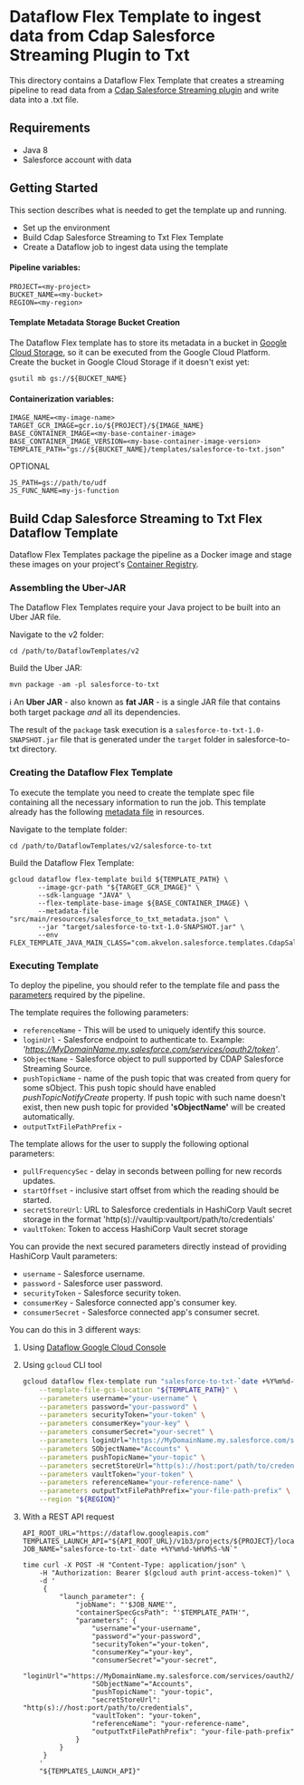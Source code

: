 # Dataflow Flex Template to ingest data from Cdap Salesforce Streaming Plugin to Txt

This directory contains a Dataflow Flex Template that creates a streaming pipeline
to read data from a [Cdap Salesforce Streaming plugin](https://github.com/data-integrations/salesforce) and write data into a .txt file.

## Requirements

- Java 8
- Salesforce account with data

## Getting Started

This section describes what is needed to get the template up and running.
- Set up the environment
- Build Cdap Salesforce Streaming to Txt Flex Template
- Create a Dataflow job to ingest data using the template

#### Pipeline variables:

```
PROJECT=<my-project>
BUCKET_NAME=<my-bucket>
REGION=<my-region>
```

#### Template Metadata Storage Bucket Creation

The Dataflow Flex template has to store its metadata in a bucket in
[Google Cloud Storage](https://cloud.google.com/storage), so it can be executed from the Google Cloud Platform.
Create the bucket in Google Cloud Storage if it doesn't exist yet:

```
gsutil mb gs://${BUCKET_NAME}
```

#### Containerization variables:

```
IMAGE_NAME=<my-image-name>
TARGET_GCR_IMAGE=gcr.io/${PROJECT}/${IMAGE_NAME}
BASE_CONTAINER_IMAGE=<my-base-container-image>
BASE_CONTAINER_IMAGE_VERSION=<my-base-container-image-version>
TEMPLATE_PATH="gs://${BUCKET_NAME}/templates/salesforce-to-txt.json"
```
OPTIONAL
```
JS_PATH=gs://path/to/udf
JS_FUNC_NAME=my-js-function
```

## Build Cdap Salesforce Streaming to Txt Flex Dataflow Template

Dataflow Flex Templates package the pipeline as a Docker image and stage these images
on your project's [Container Registry](https://cloud.google.com/container-registry).

### Assembling the Uber-JAR

The Dataflow Flex Templates require your Java project to be built into
an Uber JAR file.

Navigate to the v2 folder:

```
cd /path/to/DataflowTemplates/v2
```

Build the Uber JAR:

```
mvn package -am -pl salesforce-to-txt
```

ℹ️ An **Uber JAR** - also known as **fat JAR** - is a single JAR file that contains
both target package *and* all its dependencies.

The result of the `package` task execution is a `salesforce-to-txt-1.0-SNAPSHOT.jar`
file that is generated under the `target` folder in salesforce-to-txt directory.

### Creating the Dataflow Flex Template

To execute the template you need to create the template spec file containing all
the necessary information to run the job. This template already has the following
[metadata file](src/main/resources/salesforce_to_txt_metadata.json) in resources.

Navigate to the template folder:

```
cd /path/to/DataflowTemplates/v2/salesforce-to-txt
```

Build the Dataflow Flex Template:

```
gcloud dataflow flex-template build ${TEMPLATE_PATH} \
       --image-gcr-path "${TARGET_GCR_IMAGE}" \
       --sdk-language "JAVA" \
       --flex-template-base-image ${BASE_CONTAINER_IMAGE} \
       --metadata-file "src/main/resources/salesforce_to_txt_metadata.json" \
       --jar "target/salesforce-to-txt-1.0-SNAPSHOT.jar" \
       --env FLEX_TEMPLATE_JAVA_MAIN_CLASS="com.akvelon.salesforce.templates.CdapSalesforceStreamingToTxt"
```

### Executing Template

To deploy the pipeline, you should refer to the template file and pass the
[parameters](https://cloud.google.com/dataflow/docs/guides/specifying-exec-params#setting-other-cloud-dataflow-pipeline-options)
required by the pipeline.

The template requires the following parameters:
- `referenceName` - This will be used to uniquely identify this source.
- `loginUrl` - Salesforce endpoint to authenticate to. Example: *'https://MyDomainName.my.salesforce.com/services/oauth2/token'*.
- `SObjectName` - Salesforce object to pull supported by CDAP Salesforce Streaming Source.
- `pushTopicName` - name of the push topic that was created from query for some sObject. This push topic should have enabled *pushTopicNotifyCreate* property.
  If push topic with such name doesn't exist, then new push topic for provided **'sObjectName'** will be created automatically.
- `outputTxtFilePathPrefix` - 

The template allows for the user to supply the following optional parameters:
- `pullFrequencySec` - delay in seconds between polling for new records updates.
- `startOffset` - inclusive start offset from which the reading should be started.
- `secretStoreUrl`: URL to Salesforce credentials in HashiCorp Vault secret storage in the format
  'http(s)://vaultip:vaultport/path/to/credentials'
- `vaultToken`: Token to access HashiCorp Vault secret storage

You can provide the next secured parameters directly instead of providing HashiCorp Vault parameters:
- `username` - Salesforce username.
- `password` - Salesforce user password.
- `securityToken` - Salesforce security token.
- `consumerKey` - Salesforce connected app's consumer key.
- `consumerSecret` - Salesforce connected app's consumer secret.

You can do this in 3 different ways:
1. Using [Dataflow Google Cloud Console](https://console.cloud.google.com/dataflow/jobs)

2. Using `gcloud` CLI tool
    ```bash
    gcloud dataflow flex-template run "salesforce-to-txt-`date +%Y%m%d-%H%M%S`" \
        --template-file-gcs-location "${TEMPLATE_PATH}" \
        --parameters username="your-username" \
        --parameters password="your-password" \
        --parameters securityToken="your-token" \
        --parameters consumerKey="your-key" \
        --parameters consumerSecret="your-secret" \
        --parameters loginUrl="https://MyDomainName.my.salesforce.com/services/oauth2/token" \
        --parameters SObjectName="Accounts" \
        --parameters pushTopicName="your-topic" \
        --parameters secretStoreUrl="http(s)://host:port/path/to/credentials" \
        --parameters vaultToken="your-token" \
        --parameters referenceName="your-reference-name" \
        --parameters outputTxtFilePathPrefix="your-file-path-prefix" \
        --region "${REGION}"
    ```
3. With a REST API request
    ```
    API_ROOT_URL="https://dataflow.googleapis.com"
    TEMPLATES_LAUNCH_API="${API_ROOT_URL}/v1b3/projects/${PROJECT}/locations/${REGION}/flexTemplates:launch"
    JOB_NAME="salesforce-to-txt-`date +%Y%m%d-%H%M%S-%N`"

    time curl -X POST -H "Content-Type: application/json" \
        -H "Authorization: Bearer $(gcloud auth print-access-token)" \
        -d '
         {
             "launch_parameter": {
                 "jobName": "'$JOB_NAME'",
                 "containerSpecGcsPath": "'$TEMPLATE_PATH'",
                 "parameters": {
                     "username"="your-username",
                     "password"="your-password",
                     "securityToken"="your-token",
                     "consumerKey"="your-key",
                     "consumerSecret"="your-secret",
                     "loginUrl"="https://MyDomainName.my.salesforce.com/services/oauth2/token",
                     "SObjectName"="Accounts",
                     "pushTopicName": "your-topic",
                     "secretStoreUrl": "http(s)://host:port/path/to/credentials",
                     "vaultToken": "your-token",
                     "referenceName": "your-reference-name",
                     "outputTxtFilePathPrefix": "your-file-path-prefix"
                 }
             }
         }
        '
        "${TEMPLATES_LAUNCH_API}"
    ```
